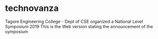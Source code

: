 # technovanza
Tagore Engineering College - Dept of CSE organized a National Level Symposium 2019 
This is the Web version stating the announcement of the symposium

